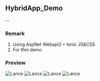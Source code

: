 ## HybridApp_Demo
--
### Remark
1. Using AspNet Webapi2 + Ionic JS&CSS
2. For tfmi demo
### Preview
![Lance](http://portal.wegames.tw/tfmi_01.png)
![Lance](http://portal.wegames.tw/tfmi_02.png)
![Lance](http://portal.wegames.tw/tfmi_03.png)
![Lance](http://portal.wegames.tw/tfmi_04.png)
 

